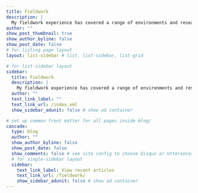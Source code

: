 ```yaml
---
title: Fieldwork
description: |
  My fieldwork experience has covered a range of environments and research techniques.
author: ""
show_post_thumbnail: true
show_author_byline: false
show_post_date: false
# for listing page layout
layout: list-sidebar # list, list-sidebar, list-grid

# for list-sidebar layout
sidebar: 
  title: Fieldwork
  description: |
    My fieldwork experience has covered a range of environments and research techniques.
  author: ""
  text_link_label: ""
  text_link_url: /index.xml
  show_sidebar_adunit: false # show ad container

# set up common front matter for all pages inside blog/
cascade:
  type: blog
  author: ""
  show_author_byline: false
  show_post_date: false
  show_comments: false # see site config to choose Disqus or Utterances
  # for single-sidebar layout
  sidebar:
    text_link_label: View recent articles
    text_link_url: /fieldwork/
    show_sidebar_adunit: false # show ad container
---
```

